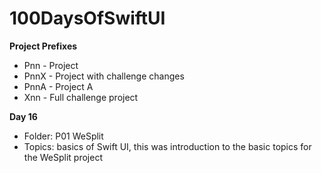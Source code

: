 # 100DaysOfSwiftUI

**Project Prefixes**
- Pnn - Project
- PnnX - Project with challenge changes
- PnnA - Project A
- Xnn - Full challenge project


**Day 16**
- Folder: P01 WeSplit 
- Topics: basics of Swift UI, this was introduction to the basic topics for the WeSplit project
